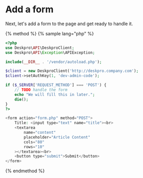 Add a form
==========
Next, let's add a form to the page and get ready to handle it.

{% method %}
{% sample lang="php" %}
```php
<?php
use Deskpro\API\DeskproClient;
use Deskpro\API\Exception\APIException;

include(__DIR__ . '/vendor/autoload.php');

$client = new DeskproClient('http://deskpro.company.com');
$client->setAuthKey(1, 'dev-admin-code');

if ($_SERVER['REQUEST_METHOD'] === 'POST') {
    // TODO handle the form
    echo "We will fill this in later.";
    die();
}
?>

<form action="form.php" method="POST">
    Title: <input type="text" name="title"><br>
    <textarea
        name="content"
        placeholder="Article Content"
        cols="80"
        rows="10"
    ></textarea><br>
    <button type="submit">Submit</button>
</form>
```
{% endmethod %}